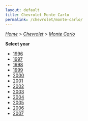 ```yaml
---
layout: default
title: Chevrolet Monte Carlo
permalink: /chevrolet/monte-carlo/
---
```

[*Home*](/) > [*Chevrolet*](/chevrolet/) > [*Monte Carlo*](/chevrolet/monte-carlo/)

**Select year**

- [1996](/chevrolet/monte-carlo/1996/)
- [1997](/chevrolet/monte-carlo/1997/)
- [1998](/chevrolet/monte-carlo/1998/)
- [1999](/chevrolet/monte-carlo/1999/)
- [2000](/chevrolet/monte-carlo/2000/)
- [2001](/chevrolet/monte-carlo/2001/)
- [2002](/chevrolet/monte-carlo/2002/)
- [2003](/chevrolet/monte-carlo/2003/)
- [2004](/chevrolet/monte-carlo/2004/)
- [2005](/chevrolet/monte-carlo/2005/)
- [2006](/chevrolet/monte-carlo/2006/)
- [2007](/chevrolet/monte-carlo/2007/)